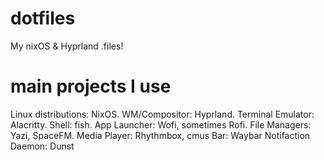 # dotfiles

My nixOS &amp; Hyprland .files!

# main projects I use
Linux distributions: NixOS.
WM/Compositor: Hyprland.
Terminal Emulator: Alacritty.
Shell: fish.
App Launcher: Wofi, sometimes Rofi.
File Managers: Yazi, SpaceFM.
Media Player: Rhythmbox, cmus
Bar: Waybar
Notifaction Daemon: Dunst
